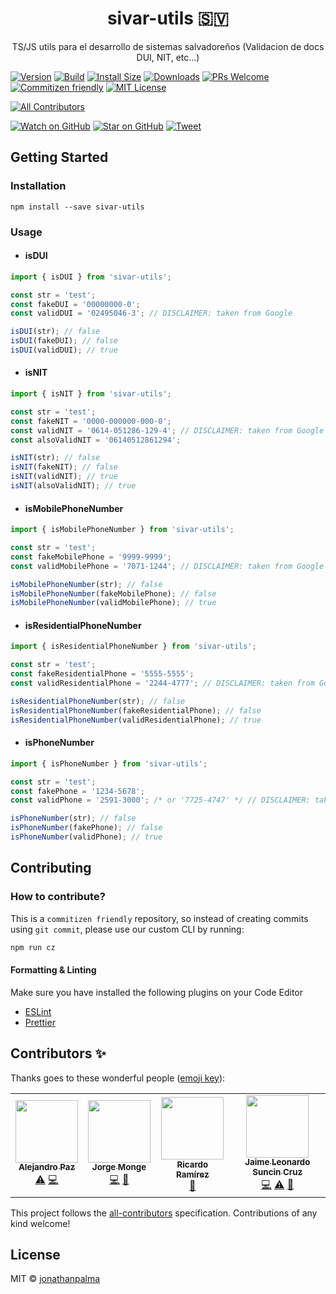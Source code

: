 <div align="center">
  <h1>sivar-utils 🇸🇻</h1>

  <p>TS/JS utils para el desarrollo de sistemas salvadoreños (Validacion de docs DUI, NIT, etc...)</p>
</div>

[![Version][version-badge]][package]
[![Build][build-badge]][build]
[![Install Size][size-badge]][package-size]
[![Downloads][downloads-badge]][npmcharts]
[![PRs Welcome][prs-badge]][prs]
[![Commitizen friendly][cz-badge]][cz]
[![MIT License][license-badge]][license]

<!-- ALL-CONTRIBUTORS-BADGE:START - Do not remove or modify this section -->

[![All Contributors](https://img.shields.io/badge/all_contributors-4-orange.svg?style=flat-square)](#contributors-)

<!-- ALL-CONTRIBUTORS-BADGE:END -->

[![Watch on GitHub][github-watch-badge]][github-watch]
[![Star on GitHub][github-star-badge]][github-star]
[![Tweet][twitter-badge]][twitter]

## Getting Started

### Installation

```
npm install --save sivar-utils
```

### Usage

- #### isDUI

```ts
import { isDUI } from 'sivar-utils';

const str = 'test';
const fakeDUI = '00000000-0';
const validDUI = '02495046-3'; // DISCLAIMER: taken from Google

isDUI(str); // false
isDUI(fakeDUI); // false
isDUI(validDUI); // true
```

- #### isNIT

```ts
import { isNIT } from 'sivar-utils';

const str = 'test';
const fakeNIT = '0000-000000-000-0';
const validNIT = '0614-051286-129-4'; // DISCLAIMER: taken from Google
const alsoValidNIT = '06140512861294';

isNIT(str); // false
isNIT(fakeNIT); // false
isNIT(validNIT); // true
isNIT(alsoValidNIT); // true
```

- #### isMobilePhoneNumber

```ts
import { isMobilePhoneNumber } from 'sivar-utils';

const str = 'test';
const fakeMobilePhone = '9999-9999';
const validMobilePhone = '7071-1244'; // DISCLAIMER: taken from Google

isMobilePhoneNumber(str); // false
isMobilePhoneNumber(fakeMobilePhone); // false
isMobilePhoneNumber(validMobilePhone); // true
```

- #### isResidentialPhoneNumber

```ts
import { isResidentialPhoneNumber } from 'sivar-utils';

const str = 'test';
const fakeResidentialPhone = '5555-5555';
const validResidentialPhone = '2244-4777'; // DISCLAIMER: taken from Google

isResidentialPhoneNumber(str); // false
isResidentialPhoneNumber(fakeResidentialPhone); // false
isResidentialPhoneNumber(validResidentialPhone); // true
```

- #### isPhoneNumber

```ts
import { isPhoneNumber } from 'sivar-utils';

const str = 'test';
const fakePhone = '1234-5678';
const validPhone = '2591-3000'; /* or '7725-4747' */ // DISCLAIMER: taken from Google

isPhoneNumber(str); // false
isPhoneNumber(fakePhone); // false
isPhoneNumber(validPhone); // true
```

## Contributing

### How to contribute?

This is a `commitizen friendly` repository, so instead of creating commits using `git commit`, please use our custom CLI by running:

```sh
npm run cz
```

#### Formatting & Linting

Make sure you have installed the following plugins on your Code Editor

- [ESLint][url-eslint]
- [Prettier][url-prettier]

## Contributors ✨

Thanks goes to these wonderful people ([emoji key](https://allcontributors.org/docs/en/emoji-key)):

<!-- ALL-CONTRIBUTORS-LIST:START - Do not remove or modify this section -->
<!-- prettier-ignore-start -->
<!-- markdownlint-disable -->
<table>
  <tr>
    <td align="center"><a href="https://github.com/alepaz"><img src="https://avatars0.githubusercontent.com/u/5847822?v=4" width="100px;" alt=""/><br /><sub><b>Alejandro Paz</b></sub></a><br /><a href="https://github.com/jonathanpalma/sivar-utils/commits?author=alepaz" title="Tests">⚠️</a> <a href="https://github.com/jonathanpalma/sivar-utils/commits?author=alepaz" title="Code">💻</a></td>
    <td align="center"><a href="http://monge1h.com"><img src="https://avatars1.githubusercontent.com/u/38824634?v=4" width="100px;" alt=""/><br /><sub><b>Jorge Monge</b></sub></a><br /><a href="https://github.com/jonathanpalma/sivar-utils/commits?author=Monge1h" title="Code">💻</a> <a href="https://github.com/jonathanpalma/sivar-utils/issues?q=author%3AMonge1h" title="Bug reports">🐛</a></td>
    <td align="center"><a href="http://ricardoerl.com"><img src="https://avatars1.githubusercontent.com/u/1808048?v=4" width="100px;" alt=""/><br /><sub><b>Ricardo Ramírez</b></sub></a><br /><a href="#ideas-ricardoerl" title="Ideas, Planning, & Feedback">🤔</a></td>
    <td align="center"><a href="https://github.com/leosuncin"><img src="https://avatars1.githubusercontent.com/u/4307697?v=4" width="100px;" alt=""/><br /><sub><b>Jaime Leonardo Suncin Cruz</b></sub></a><br /><a href="https://github.com/jonathanpalma/sivar-utils/commits?author=leosuncin" title="Code">💻</a> <a href="https://github.com/jonathanpalma/sivar-utils/commits?author=leosuncin" title="Tests">⚠️</a> <a href="#ideas-leosuncin" title="Ideas, Planning, & Feedback">🤔</a></td>
  </tr>
</table>

<!-- markdownlint-enable -->
<!-- prettier-ignore-end -->

<!-- ALL-CONTRIBUTORS-LIST:END -->

This project follows the [all-contributors](https://github.com/all-contributors/all-contributors) specification. Contributions of any kind welcome!

## License

MIT © [jonathanpalma](https://github.com/jonathanpalma)

[downloads-badge]: https://img.shields.io/npm/dm/sivar-utils.svg?style=flat-square
[license-badge]: https://img.shields.io/npm/l/sivar-utils.svg?style=flat-square
[license]: https://github.com/jonathanpalma/sivar-utils/blob/master/LICENSE
[npmcharts]: http://npmcharts.com/compare/sivar-utils
[package-size]: https://packagephobia.now.sh/result?p=sivar-utils
[package]: https://www.npmjs.com/package/sivar-utils
[prs-badge]: https://img.shields.io/badge/PRs-welcome-brightgreen.svg?style=flat-square
[prs]: http://makeapullrequest.com
[build-badge]: https://img.shields.io/circleci/build/gh/jonathanpalma/sivar-utils?style=flat-square
[build]: https://circleci.com/gh/jonathanpalma/sivar-utils
[cz-badge]: https://img.shields.io/badge/commitizen-friendly-brightgreen.svg?style=flat-square
[cz]: http://commitizen.github.io/cz-cli/
[size-badge]: https://flat.badgen.net/packagephobia/install/sivar-utils
[version-badge]: https://img.shields.io/npm/v/sivar-utils.svg?style=flat-square
[github-watch-badge]: https://img.shields.io/github/watchers/jonathanpalma/sivar-utils.svg?style=social
[github-watch]: https://github.com/jonathanpalma/sivar-utils/watchers
[github-star-badge]: https://img.shields.io/github/stars/jonathanpalma/sivar-utils.svg?style=social
[github-star]: https://github.com/jonathanpalma/sivar-utils/stargazers
[url-eslint]: https://eslint.org/
[url-prettier]: https://prettier.io/
[twitter]: https://twitter.com/intent/tweet?text=Check%20out%20sivar-utils!%20https://github.com/jonathanpalma/sivar-utils
[twitter-badge]: https://img.shields.io/twitter/url/https/github.com/jonathanpalma/sivar-utils.svg?style=social

